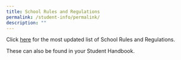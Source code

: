 ```yaml
---
title: School Rules and Regulations
permalink: /student-info/permalink/
description: ""
---
```

Click  [here](/files/school%20rules%20and%20regulations.pdf) for the most updated list of School Rules and Regulations.

These can also be found in your Student Handbook.